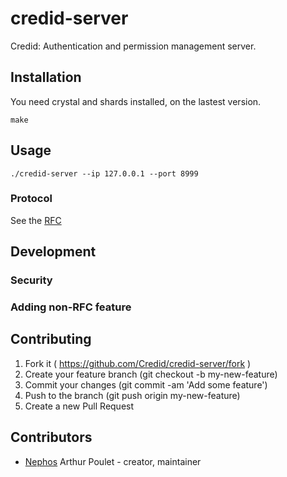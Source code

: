 # credid-server

Credid: Authentication and permission management server.

## Installation

You need crystal and shards installed, on the lastest version.

    make

## Usage

    ./credid-server --ip 127.0.0.1 --port 8999

### Protocol

See the [RFC](https://credid.sceptique.eu/)

## Development

### Security
### Adding non-RFC feature

## Contributing

1. Fork it ( https://github.com/Credid/credid-server/fork )
2. Create your feature branch (git checkout -b my-new-feature)
3. Commit your changes (git commit -am 'Add some feature')
4. Push to the branch (git push origin my-new-feature)
5. Create a new Pull Request

## Contributors

- [Nephos](https://github.com/Nephos) Arthur Poulet - creator, maintainer
